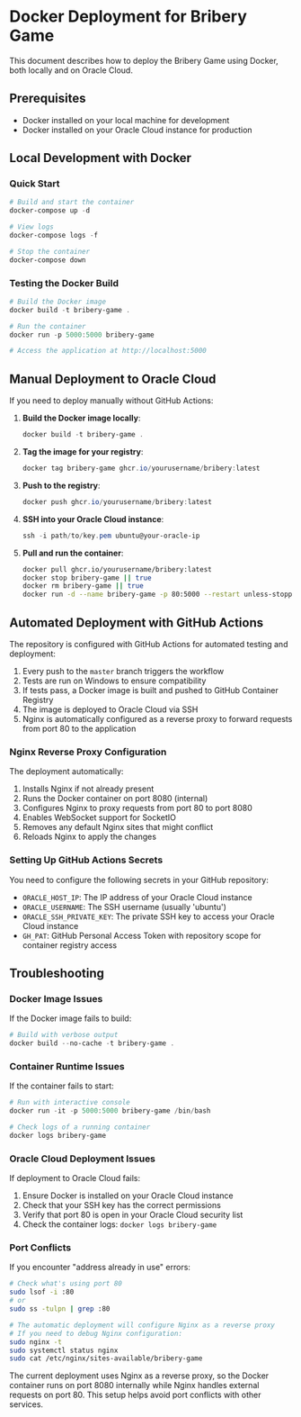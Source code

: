 # Docker Deployment for Bribery Game

This document describes how to deploy the Bribery Game using Docker, both locally and on Oracle Cloud.

## Prerequisites

- Docker installed on your local machine for development
- Docker installed on your Oracle Cloud instance for production

## Local Development with Docker

### Quick Start

```powershell
# Build and start the container
docker-compose up -d

# View logs
docker-compose logs -f

# Stop the container
docker-compose down
```

### Testing the Docker Build

```powershell
# Build the Docker image
docker build -t bribery-game .

# Run the container
docker run -p 5000:5000 bribery-game

# Access the application at http://localhost:5000
```

## Manual Deployment to Oracle Cloud

If you need to deploy manually without GitHub Actions:

1. **Build the Docker image locally**:
   ```powershell
   docker build -t bribery-game .
   ```

2. **Tag the image for your registry**:
   ```powershell
   docker tag bribery-game ghcr.io/yourusername/bribery:latest
   ```

3. **Push to the registry**:
   ```powershell
   docker push ghcr.io/yourusername/bribery:latest
   ```

4. **SSH into your Oracle Cloud instance**:
   ```powershell
   ssh -i path/to/key.pem ubuntu@your-oracle-ip
   ```

5. **Pull and run the container**:
   ```bash
   docker pull ghcr.io/yourusername/bribery:latest
   docker stop bribery-game || true
   docker rm bribery-game || true
   docker run -d --name bribery-game -p 80:5000 --restart unless-stopped ghcr.io/yourusername/bribery:latest
   ```

## Automated Deployment with GitHub Actions

The repository is configured with GitHub Actions for automated testing and deployment:

1. Every push to the `master` branch triggers the workflow
2. Tests are run on Windows to ensure compatibility
3. If tests pass, a Docker image is built and pushed to GitHub Container Registry
4. The image is deployed to Oracle Cloud via SSH
5. Nginx is automatically configured as a reverse proxy to forward requests from port 80 to the application

### Nginx Reverse Proxy Configuration

The deployment automatically:
1. Installs Nginx if not already present
2. Runs the Docker container on port 8080 (internal)
3. Configures Nginx to proxy requests from port 80 to port 8080
4. Enables WebSocket support for SocketIO
5. Removes any default Nginx sites that might conflict
6. Reloads Nginx to apply the changes

### Setting Up GitHub Actions Secrets

You need to configure the following secrets in your GitHub repository:

- `ORACLE_HOST_IP`: The IP address of your Oracle Cloud instance
- `ORACLE_USERNAME`: The SSH username (usually 'ubuntu')
- `ORACLE_SSH_PRIVATE_KEY`: The private SSH key to access your Oracle Cloud instance
- `GH_PAT`: GitHub Personal Access Token with repository scope for container registry access

## Troubleshooting

### Docker Image Issues

If the Docker image fails to build:

```powershell
# Build with verbose output
docker build --no-cache -t bribery-game .
```

### Container Runtime Issues

If the container fails to start:

```powershell
# Run with interactive console
docker run -it -p 5000:5000 bribery-game /bin/bash

# Check logs of a running container
docker logs bribery-game
```

### Oracle Cloud Deployment Issues

If deployment to Oracle Cloud fails:

1. Ensure Docker is installed on your Oracle Cloud instance
2. Check that your SSH key has the correct permissions
3. Verify that port 80 is open in your Oracle Cloud security list
4. Check the container logs: `docker logs bribery-game`

### Port Conflicts

If you encounter "address already in use" errors:

```bash
# Check what's using port 80
sudo lsof -i :80
# or
sudo ss -tulpn | grep :80

# The automatic deployment will configure Nginx as a reverse proxy
# If you need to debug Nginx configuration:
sudo nginx -t
sudo systemctl status nginx
sudo cat /etc/nginx/sites-available/bribery-game
```

The current deployment uses Nginx as a reverse proxy, so the Docker container runs on port 8080 internally while Nginx handles external requests on port 80. This setup helps avoid port conflicts with other services.
